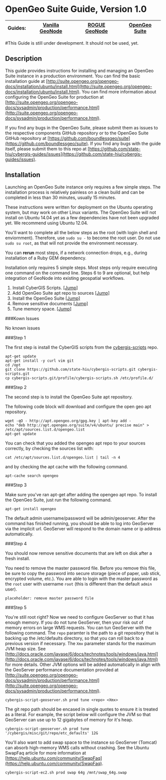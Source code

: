 OpenGeo Suite Guide, Version 1.0
================

| Guides: | [Vanilla GeoNode](https://github.com/state-hiu/cybergis-guides/blob/master/1.0/cybergis-guides-vanillageonode-1.0.md) | [ROGUE GeoNode](https://github.com/state-hiu/cybergis-guides/blob/master/1.0/cybergis-guides-roguegeonode-1.0.md) |  [OpenGeo Suite](https://github.com/state-hiu/cybergis-guides/blob/master/1.0/cybergis-guides-opengeosuite-1.0.md) |
| ---- |  ---- | ---- | ---- |

#This Guide is still under development.  It should not be used, yet.

## Description

This guide provides instructions for installing and managing an OpenGeo Suite instance in a production environment.  You can find the basic installation guide at [http://suite.opengeo.org/opengeo-docs/installation/ubuntu/install.html](http://suite.opengeo.org/opengeo-docs/installation/ubuntu/install.html).  You can find more information about configuring the OpenGeo Suite for production at [http://suite.opengeo.org/opengeo-docs/sysadmin/production/performance.html](http://suite.opengeo.org/opengeo-docs/sysadmin/production/performance.html).

If you find any bugs in the OpenGeo Suite, please submit them as issues to the respective components GitHub repository or to the OpenGeo Suite GitHub repository at [https://github.com/boundlessgeo/suite](https://github.com/boundlessgeo/suite).  If you find any bugs with the guide itself, please submit them to this repo at [https://github.com/state-hiu/cybergis-guides/issues](https://github.com/state-hiu/cybergis-guides/issues).

## Installation

Launching an OpenGeo Suite instance only requires a few simple steps.  The installation process is relatively painless on a clean build and can be completed in less than 30 minutes, usually 15 minutes.

These instructions were written for deployment on the Ubuntu operating system, but may work on other Linux variants.  The OpenGeo Suite will not install on Ubuntu 14.04 yet as a few dependencies have not been upgraded yet.  We recommend using Ubuntu 12.04.

You'll want to complete all the below steps as the root (with login shell and enviornment).  Therefore, use `sudo su -` to become the root user.  Do not use `sudo su root`, as that will not provide the environment necessary.

You can **rerun** most steps, if a network connection drops, e.g., during installation of a Ruby GEM dependency.

Installation only requires 5 simple steps.  Most steps only require executing one command on the command line.  Steps 6 to 9 are optional, but help integration of GeoNode into existing geospatial workflows.

1. Install CyberGIS Scripts.  [[Jump]](#step-1)
2. Add OpenGeo Suite apt repo to sources [[Jump]](#step-2)
3. Install the OpenGeo Suite [[Jump]](#step-3)
4. Remove sensitive documents [[Jump]](#step-4)
5. Tune memory space.  [[Jump]](#step-5)

###Kown Issues

No known issues

###Step 1

The first step is install the CyberGIS scripts from the [cybergis-scripts](https://github.com/state-hiu/cybergis-scripts) repo.

```
apt-get update
apt-get install -y curl vim git
cd /opt
git clone https://github.com/state-hiu/cybergis-scripts.git cybergis-scripts.git
cp cybergis-scripts.git/profile/cybergis-scripts.sh /etc/profile.d/
```

###Step 2

The second step is to install the OpenGeo Suite apt repository.

The following code block will download and configure the open geo apt repository.

```
wget -qO - http://apt.opengeo.org/gpg.key | apt-key add -
echo "deb http://apt.opengeo.org/suite/v4/ubuntu/ precise main" > /etc/apt/sources.list.d/opengeo.list
apt-get update
```

You can check that you added the opengeo apt repo to your sources correctly, by checking the sources list with:

```
cat /etc/apt/sources.list.d/opengeo.list | tail -n 4
```

and by checking the apt cache with the following command.

```
apt-cache search opengeo
```

###Step 3

Make sure you've ran apt-get after adding the opengeo apt repo.  To install the OpenGeo Suite, just run the following command.

```
apt-get install opengeo
```

The default admin username/password will be admin/geoserver.  After the command has finished running, you should be able to log into GeoServer via the implicit url.  GeoServer will respond to the domain name or ip address automatically.

###Step 4

You should now remove sensitive documents that are left on disk after a fresh install.

You need to remove the master password file.  Before you remove this file, be sure to copy the password into secure storage (piece of paper,  usb stick, encrypted volume, etc.).  You are able to login with the master password as the `root` user with username `root` (this is different than the default `admin` user).

```
placeholder: remove master password file
```

###Step 5

You're still root right?  Now we need to configure GeoServer so that it has enough memory.  If you do not tune GeoServer, then your risk out of memory errors on large WMS requests.  You can tun GeoServer with the following command.  The `repo` paramter is the path to a git repository that is backing up the /etc/defaults directory, so that you can roll back to a previous version if necessary.  The `Xmx` parameter stands for the maximum JVM heap size.  See [http://docs.oracle.com/javase/6/docs/technotes/tools/windows/java.html](http://docs.oracle.com/javase/6/docs/technotes/tools/windows/java.html) for more details.  Other JVM options will be added automatically in align with the GeoServer performance documentation provided at [http://suite.opengeo.org/opengeo-docs/sysadmin/production/performance.html](http://suite.opengeo.org/opengeo-docs/sysadmin/production/performance.html).

```
cybergis-script-geoserver.sh prod tune <repo> <Xmx>
```

The git repo path should be encased in single quotes to ensure it is treated as a literal.  For example, the script below will configure the JVM so that GeoServer can use up to 12 gigabytes of memory for it's heap.

```
cybergis-script-geoserver.sh prod tune '/cybergis/misc/git/repo/etc_defaults' 12G
```

You'll also want to add swap space to the instance so GeoServer (Tomcat) can absorb high-memory WMS calls without crashing.  See the Ubuntu SwapFaq article for more information at [https://help.ubuntu.com/community/SwapFaq](https://help.ubuntu.com/community/SwapFaq).

```
cybergis-script-ec2.sh prod swap 64g /mnt/swap_64g.swap
```


